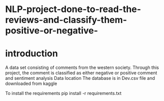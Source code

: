 # NLP-project-done-to-read-the-reviews-and-classify-them-positive-or-negative-
# introduction 
A data set consisting of comments from the western society. Through this project, the comment is classified as either negative or positive comment and sentiment analysis
Data location
The database is in Dev.csv file and downloaded from kaggle

To install the requirements
pip install -r requirements.txt
